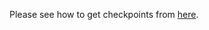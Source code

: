 Please see how to get checkpoints from [here](https://github.com/bernardoleite/question-generation-t5-pytorch-lightning#readme).